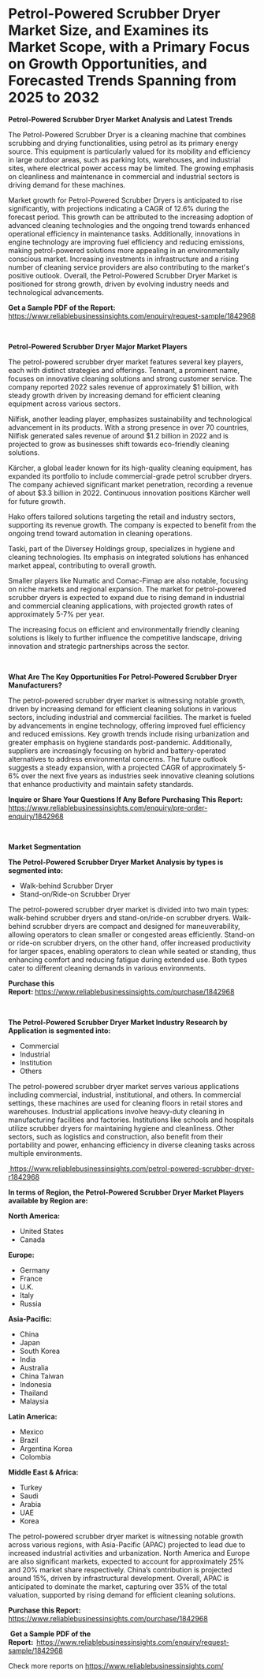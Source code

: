 <p><h1>Petrol-Powered Scrubber Dryer Market Size, and Examines its Market Scope, with a Primary Focus on Growth Opportunities, and Forecasted Trends Spanning from 2025 to 2032</h1></p><p><strong>Petrol-Powered Scrubber Dryer Market Analysis and Latest Trends</strong></p>
<p><p>The Petrol-Powered Scrubber Dryer is a cleaning machine that combines scrubbing and drying functionalities, using petrol as its primary energy source. This equipment is particularly valued for its mobility and efficiency in large outdoor areas, such as parking lots, warehouses, and industrial sites, where electrical power access may be limited. The growing emphasis on cleanliness and maintenance in commercial and industrial sectors is driving demand for these machines.</p><p>Market growth for Petrol-Powered Scrubber Dryers is anticipated to rise significantly, with projections indicating a CAGR of 12.6% during the forecast period. This growth can be attributed to the increasing adoption of advanced cleaning technologies and the ongoing trend towards enhanced operational efficiency in maintenance tasks. Additionally, innovations in engine technology are improving fuel efficiency and reducing emissions, making petrol-powered solutions more appealing in an environmentally conscious market. Increasing investments in infrastructure and a rising number of cleaning service providers are also contributing to the market's positive outlook. Overall, the Petrol-Powered Scrubber Dryer Market is positioned for strong growth, driven by evolving industry needs and technological advancements.</p></p>
<p><strong>Get a Sample PDF of the Report:&nbsp;</strong> <a href="https://www.reliablebusinessinsights.com/enquiry/request-sample/1842968?utm_campaign=3213&utm_medium=2&utm_source=Github&utm_content=ia&utm_term=26032025&utm_id=petrol-powered-scrubber-dryer">https://www.reliablebusinessinsights.com/enquiry/request-sample/1842968</a></p>
<p>&nbsp;</p>
<p><strong>Petrol-Powered Scrubber Dryer Major Market Players</strong></p>
<p><p>The petrol-powered scrubber dryer market features several key players, each with distinct strategies and offerings. Tennant, a prominent name, focuses on innovative cleaning solutions and strong customer service. The company reported 2022 sales revenue of approximately $1 billion, with steady growth driven by increasing demand for efficient cleaning equipment across various sectors.</p><p>Nilfisk, another leading player, emphasizes sustainability and technological advancement in its products. With a strong presence in over 70 countries, Nilfisk generated sales revenue of around $1.2 billion in 2022 and is projected to grow as businesses shift towards eco-friendly cleaning solutions.</p><p>Kärcher, a global leader known for its high-quality cleaning equipment, has expanded its portfolio to include commercial-grade petrol scrubber dryers. The company achieved significant market penetration, recording a revenue of about $3.3 billion in 2022. Continuous innovation positions Kärcher well for future growth.</p><p>Hako offers tailored solutions targeting the retail and industry sectors, supporting its revenue growth. The company is expected to benefit from the ongoing trend toward automation in cleaning operations.</p><p>Taski, part of the Diversey Holdings group, specializes in hygiene and cleaning technologies. Its emphasis on integrated solutions has enhanced market appeal, contributing to overall growth.</p><p>Smaller players like Numatic and Comac-Fimap are also notable, focusing on niche markets and regional expansion. The market for petrol-powered scrubber dryers is expected to expand due to rising demand in industrial and commercial cleaning applications, with projected growth rates of approximately 5-7% per year.</p><p>The increasing focus on efficient and environmentally friendly cleaning solutions is likely to further influence the competitive landscape, driving innovation and strategic partnerships across the sector.</p></p>
<p>&nbsp;</p>
<p><strong>What Are The Key Opportunities For Petrol-Powered Scrubber Dryer Manufacturers?</strong></p>
<p><p>The petrol-powered scrubber dryer market is witnessing notable growth, driven by increasing demand for efficient cleaning solutions in various sectors, including industrial and commercial facilities. The market is fueled by advancements in engine technology, offering improved fuel efficiency and reduced emissions. Key growth trends include rising urbanization and greater emphasis on hygiene standards post-pandemic. Additionally, suppliers are increasingly focusing on hybrid and battery-operated alternatives to address environmental concerns. The future outlook suggests a steady expansion, with a projected CAGR of approximately 5-6% over the next five years as industries seek innovative cleaning solutions that enhance productivity and maintain safety standards.</p></p>
<p><strong>Inquire or Share Your Questions If Any Before Purchasing This Report:</strong> <a href="https://www.reliablebusinessinsights.com/enquiry/pre-order-enquiry/1842968?utm_campaign=3213&utm_medium=2&utm_source=Github&utm_content=ia&utm_term=26032025&utm_id=petrol-powered-scrubber-dryer">https://www.reliablebusinessinsights.com/enquiry/pre-order-enquiry/1842968</a></p>
<p>&nbsp;</p>
<p><strong>Market Segmentation</strong></p>
<p><strong>The Petrol-Powered Scrubber Dryer Market Analysis by types is segmented into:</strong></p>
<p><ul><li>Walk-behind Scrubber Dryer</li><li>Stand-on/Ride-on Scrubber Dryer</li></ul></p>
<p><p>The petrol-powered scrubber dryer market is divided into two main types: walk-behind scrubber dryers and stand-on/ride-on scrubber dryers. Walk-behind scrubber dryers are compact and designed for maneuverability, allowing operators to clean smaller or congested areas efficiently. Stand-on or ride-on scrubber dryers, on the other hand, offer increased productivity for larger spaces, enabling operators to clean while seated or standing, thus enhancing comfort and reducing fatigue during extended use. Both types cater to different cleaning demands in various environments.</p></p>
<p><strong>Purchase this Report:&nbsp;</strong><a href="https://www.reliablebusinessinsights.com/purchase/1842968?utm_campaign=3213&utm_medium=2&utm_source=Github&utm_content=ia&utm_term=26032025&utm_id=petrol-powered-scrubber-dryer">https://www.reliablebusinessinsights.com/purchase/1842968</a></p>
<p>&nbsp;</p>
<p><strong>The Petrol-Powered Scrubber Dryer Market Industry Research by Application is segmented into:</strong></p>
<p><ul><li>Commercial</li><li>Industrial</li><li>Institution</li><li>Others</li></ul></p>
<p><p>The petrol-powered scrubber dryer market serves various applications including commercial, industrial, institutional, and others. In commercial settings, these machines are used for cleaning floors in retail stores and warehouses. Industrial applications involve heavy-duty cleaning in manufacturing facilities and factories. Institutions like schools and hospitals utilize scrubber dryers for maintaining hygiene and cleanliness. Other sectors, such as logistics and construction, also benefit from their portability and power, enhancing efficiency in diverse cleaning tasks across multiple environments.</p></p>
<p><a href="https://www.reliablebusinessinsights.com/petrol-powered-scrubber-dryer-r1842968?utm_campaign=3213&utm_medium=2&utm_source=Github&utm_content=ia&utm_term=26032025&utm_id=petrol-powered-scrubber-dryer">&nbsp;https://www.reliablebusinessinsights.com/petrol-powered-scrubber-dryer-r1842968</a></p>
<p><strong>In terms of Region, the Petrol-Powered Scrubber Dryer Market Players available by Region are:</strong></p>
<p>
    <p> <strong> North America: </strong>
        <ul>
            <li>United States</li>
            <li>Canada</li>
        </ul>
        </p> 
    <p> <strong> Europe: </strong>
        <ul>
            <li>Germany</li>
            <li>France</li>
            <li>U.K.</li>
            <li>Italy</li>
            <li>Russia</li>
        </ul>
        </p> 
    <p> <strong> Asia-Pacific: </strong>
        <ul>
            <li>China</li>
            <li>Japan</li>
            <li>South Korea</li>
            <li>India</li>
            <li>Australia</li>
            <li>China Taiwan</li>
            <li>Indonesia</li>
            <li>Thailand</li>
            <li>Malaysia</li>
        </ul>
        </p> 
    <p> <strong> Latin America: </strong>
        <ul>
            <li>Mexico</li>
            <li>Brazil</li>
            <li>Argentina Korea</li>
            <li>Colombia</li>
        </ul>
        </p> 
    <p> <strong> Middle East & Africa: </strong>
        <ul>
            <li>Turkey</li>
            <li>Saudi</li>
            <li>Arabia</li>
            <li>UAE</li>
            <li>Korea</li>
        </ul>
    </p>
    </p>
<p><p>The petrol-powered scrubber dryer market is witnessing notable growth across various regions, with Asia-Pacific (APAC) projected to lead due to increased industrial activities and urbanization. North America and Europe are also significant markets, expected to account for approximately 25% and 20% market share respectively. China’s contribution is projected around 15%, driven by infrastructural development. Overall, APAC is anticipated to dominate the market, capturing over 35% of the total valuation, supported by rising demand for efficient cleaning solutions.</p></p>
<p><strong>Purchase this Report: </strong><a href="https://www.reliablebusinessinsights.com/purchase/1842968?utm_campaign=3213&utm_medium=2&utm_source=Github&utm_content=ia&utm_term=26032025&utm_id=petrol-powered-scrubber-dryer">https://www.reliablebusinessinsights.com/purchase/1842968</a></p>
<p>&nbsp;<strong>Get a Sample PDF of the Report:&nbsp;&nbsp;</strong><a href="https://www.reliablebusinessinsights.com/enquiry/request-sample/1842968?utm_campaign=3213&utm_medium=2&utm_source=Github&utm_content=ia&utm_term=26032025&utm_id=petrol-powered-scrubber-dryer">https://www.reliablebusinessinsights.com/enquiry/request-sample/1842968</a></p>
<p><strong></strong></p>
<p>Check more reports on <a href="https://www.reliablebusinessinsights.com/?utm_campaign=3213&utm_medium=2&utm_source=Github&utm_content=ia&utm_term=26032025&utm_id=petrol-powered-scrubber-dryer">https://www.reliablebusinessinsights.com/</a></p>